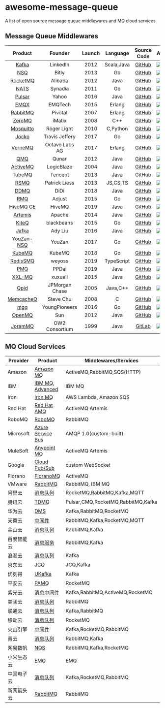 # awesome-message-queue
A list of open source message queue middlewares and MQ cloud services

## Message Queue Middlewares

|                          Product                          |    Founder     | Launch |  Language  |                      Source Code                      | Activity                                                                                            | Watchers                                                                    | Forks                                                                                                     | Stars                                                                                                     |
|:---------------------------------------------------------:|:--------------:|:------:|:----------:|:-----------------------------------------------------:|-----------------------------------------------------------------------------------------------------|-----------------------------------------------------------------------------|-----------------------------------------------------------------------------------------------------------|-----------------------------------------------------------------------------------------------------------|
|             [Kafka](https://kafka.apache.org)             |    LinkedIn    |  2012  | Scala,Java |       [GitHub](https://github.com/apache/kafka)       | ![](https://img.shields.io/github/last-commit/apache/kafka)                                         | ![](https://img.shields.io/github/watchers/apache/kafka)                    | ![](https://img.shields.io/github/forks/apache/kafka)                                                     | ![](https://img.shields.io/github/stars/apache/kafka)                                                     |
|                   [NSQ](https://nsq.io)                   |     Bitly      |  2013  |     Go     |        [GitHub](https://github.com/nsqio/nsq)         | ![](https://img.shields.io/github/last-commit/nsqio/nsq)                                            | ![](https://img.shields.io/github/watchers/nsqio/nsq)                       | ![](https://img.shields.io/github/forks/nsqio/nsq)                                                        | ![](https://img.shields.io/github/stars/nsqio/nsq)                                                        |
|          [RocketMQ](https://rocketmq.apache.org)          |    Alibaba     |  2012  |    Java    |     [GitHub](https://github.com/apache/rocketmq)      | ![](https://img.shields.io/github/last-commit/apache/rocketmq)                                      | ![](https://img.shields.io/github/watchers/apache/rocketmq)                 | ![](https://img.shields.io/github/forks/apache/rocketmq)                                                  | ![](https://img.shields.io/github/stars/apache/rocketmq)                                                  |
|                 [NATS](https://nats.io/)                  |    Synadia     |  2011  |     Go     |   [GitHub](https://github.com/nats-io/nats-server)    | ![](https://img.shields.io/github/last-commit/nats-io/nats-server)                                  | ![](https://img.shields.io/github/watchers/nats-io/nats-server)             | ![](https://img.shields.io/github/forks/nats-io/nats-server)                                              | ![](https://img.shields.io/github/stars/nats-io/nats-server)                                              |
|            [Pulsar](https://pulsar.apache.org)            |     Yahoo      |  2016  |    Java    |      [GitHub](https://github.com/apache/pulsar)       | ![](https://img.shields.io/github/last-commit/apache/pulsar)                                        | ![](https://img.shields.io/github/watchers/apache/pulsar)                   | ![](https://img.shields.io/github/forks/apache/pulsar)                                                    | ![](https://img.shields.io/github/stars/apache/pulsar)                                                    |
|               [EMQX](https://www.emqx.io/)                |    EMQTech     |  2015  |   Erlang   |        [GitHub](https://github.com/emqx/emqx)         | ![](https://img.shields.io/github/last-commit/emqx/emqx)                                            | ![](https://img.shields.io/github/watchers/emqx/emqx)                       | ![](https://img.shields.io/github/forks/emqx/emqx)                                                        | ![](https://img.shields.io/github/stars/emqx/emqx)                                                        |
|           [RabbitMQ](https://www.rabbitmq.com)            |    Pivotal     |  2007  |   Erlang   | [GitHub](https://github.com/rabbitmq/rabbitmq-server) | ![](https://img.shields.io/github/last-commit/rabbitmq/rabbitmq-server)                             | ![](https://img.shields.io/github/watchers/rabbitmq/rabbitmq-server)        | ![](https://img.shields.io/github/forks/rabbitmq/rabbitmq-server)                                         | ![](https://img.shields.io/github/stars/rabbitmq/rabbitmq-server)                                         |
|               [ZeroMQ](https://zeromq.org)                |     iMatix     |  2008  |    C++     |      [GitHub](https://github.com/zeromq/libzmq)       | ![](https://img.shields.io/github/last-commit/zeromq/libzmq)                                        | ![](https://img.shields.io/github/watchers/zeromq/libzmq)                   | ![](https://img.shields.io/github/forks/zeromq/libzmq)                                                    | ![](https://img.shields.io/github/stars/zeromq/libzmq)                                                    |
|            [Mosquitto](https://mosquitto.org/)            |  Roger Light   |  2010  |  C,Python  |    [GitHub](https://github.com/eclipse/mosquitto)     | ![](https://img.shields.io/github/last-commit/eclipse/mosquitto)                                    | ![](https://img.shields.io/github/watchers/eclipse/mosquitto)               | ![](https://img.shields.io/github/forks/eclipse/mosquitto)                                                | ![](https://img.shields.io/github/stars/eclipse/mosquitto)                                                |
|      [Jocko](https://github.com/travisjeffery/jocko)      | Travis Jeffery |  2017  |     Go     |   [GitHub](https://github.com/travisjeffery/jocko)    | ![](https://img.shields.io/github/last-commit/travisjeffery/jocko)                                  | ![](https://img.shields.io/github/watchers/travisjeffery/jocko)             | ![](https://img.shields.io/github/forks/travisjeffery/jocko)                                              | ![](https://img.shields.io/github/stars/travisjeffery/jocko)                                              |
|              [VerneMQ](https://vernemq.com)               | Octavo Labs AG |  2017  |   Erlang   |     [GitHub](https://github.com/vernemq/vernemq)      | ![](https://img.shields.io/github/last-commit/vernemq/vernemq)                                      | ![](https://img.shields.io/github/watchers/vernemq/vernemq)                 | ![](https://img.shields.io/github/forks/vernemq/vernemq)                                                  | ![](https://img.shields.io/github/stars/vernemq/vernemq)                                                  |
|          [QMQ](https://github.com/qunarcorp/qmq)          |     Qunar      |  2012  |    Java    |      [GitHub](https://github.com/qunarcorp/qmq)       | ![](https://img.shields.io/github/last-commit/qunarcorp/qmq)                                        | ![](https://img.shields.io/github/watchers/qunarcorp/qmq)                   | ![](https://img.shields.io/github/forks/qunarcorp/qmq)                                                    | ![](https://img.shields.io/github/stars/qunarcorp/qmq)                                                    |
|          [ActiveMQ](https://activemq.apache.org)          |   LogicBlaze   |  2004  |    Java    |     [GitHub](https://github.com/apache/activemq)      | ![](https://img.shields.io/github/last-commit/apache/activemq)                                      | ![](https://img.shields.io/github/watchers/apache/activemq)                 | ![](https://img.shields.io/github/forks/apache/activemq)                                                  | ![](https://img.shields.io/github/stars/apache/activemq)                                                  |
|            [TubeMQ](https://tubemq.apache.org)            |    Tencent     |  2013  |    Java    |      [GitHub](https://github.com/Tencent/TubeMQ)      | ![](https://img.shields.io/github/last-commit/Tencent/TubeMQ)                                       | ![](https://img.shields.io/github/watchers/Tencent/TubeMQ)                  | ![](https://img.shields.io/github/forks/Tencent/TubeMQ)                                                   | ![](https://img.shields.io/github/stars/Tencent/TubeMQ)                                                   |
|          [RSMQ](https://github.com/smrchy/rsmq)           | Patrick Liess  |  2013  |  JS,CS,TS  |       [GitHub](https://github.com/smrchy/rsmq)        | ![](https://img.shields.io/github/last-commit/smrchy/rsmq)                                          | ![](https://img.shields.io/github/watchers/smrchy/rsmq)                     | ![](https://img.shields.io/github/forks/smrchy/rsmq)                                                      | ![](https://img.shields.io/github/stars/smrchy/rsmq)                                                      |
|           [DDMQ](https://github.com/didi/DDMQ)            |      DiDi      |  2018  |    Java    |        [GitHub](https://github.com/didi/DDMQ)         | ![](https://img.shields.io/github/last-commit/didi/DDMQ)                                            | ![](https://img.shields.io/github/watchers/didi/DDMQ)                       | ![](https://img.shields.io/github/forks/didi/DDMQ)                                                        | ![](https://img.shields.io/github/stars/didi/DDMQ)                                                        |
|           [RMQ](https://github.com/adjust/rmq)            |     Adjust     |  2015  |     Go     |        [GitHub](https://github.com/adjust/rmq)        | ![](https://img.shields.io/github/last-commit/adjust/rmq)                                           | ![](https://img.shields.io/github/watchers/adjust/rmq)                      | ![](https://img.shields.io/github/forks/adjust/rmq)                                                       | ![](https://img.shields.io/github/stars/adjust/rmq)                                                       |
|           [HiveMQ CE](https://www.hivemq.com/)            |     HiveMQ     |  2019  |    Java    | [GitHub](https://github.com/apache/activemq-artemis)  | ![](https://img.shields.io/github/last-commit/hivemq/hivemq-community-edition)                      | ![](https://img.shields.io/github/watchers/hivemq/hivemq-community-edition) | ![](https://img.shields.io/github/forks/hivemq/hivemq-community-edition)                                  | ![](https://img.shields.io/github/stars/hivemq/hivemq-community-edition)                                  |
| [Artemis](https://activemq.apache.org/components/artemis) |     Apache     |  2014  |    Java    |         [GitHub](https://github.com/hivemq/)          | ![](https://img.shields.io/github/last-commit/apache/activemq-artemis)                              | ![](https://img.shields.io/github/watchers/apache/activemq-artemis)         | ![](https://img.shields.io/github/forks/apache/activemq-artemis)                                          | ![](https://img.shields.io/github/stars/apache/activemq-artemis)                                          |
|       [KiteQ](https://github.com/blackbeans/kiteq)        |   blackbeans   |  2015  |     Go     |     [GitHub](https://github.com/blackbeans/kiteq)     | ![](https://img.shields.io/github/last-commit/blackbeans/kiteq)                                     | ![](https://img.shields.io/github/watchers/blackbeans/kiteq)                | ![](https://img.shields.io/github/forks/blackbeans/kiteq)                                                 | ![](https://img.shields.io/github/stars/blackbeans/kiteq)                                                 |
|         [Jafka](https://github.com/adyliu/jafka)          |    Ady Liu     |  2016  |    Java    |       [GitHub](https://github.com/adyliu/jafka)       | ![](https://img.shields.io/github/last-commit/adyliu/jafka)                                         | ![](https://img.shields.io/github/watchers/adyliu/jafka)                    | ![](https://img.shields.io/github/forks/adyliu/jafka)                                                     | ![](https://img.shields.io/github/stars/adyliu/jafka)                                                     |
|        [YouZan-NSQ](https://github.com/youzan/nsq)        |     YouZan     |  2017  |     Go     |        [GitHub](https://github.com/youzan/nsq)        | ![](https://img.shields.io/github/last-commit/youzan/nsq)                                           | ![](https://img.shields.io/github/watchers/youzan/nsq)                      | ![](https://img.shields.io/github/forks/youzan/nsq)                                                       | ![](https://img.shields.io/github/stars/youzan/nsq)                                                       |
|                [KubeMQ](https://kubemq.io)                |     KubeMQ     |  2018  |     Go     |        [GitHub](https://github.com/kubemq-io/)        | ![](https://img.shields.io/github/last-commit/kubemq-io/kubemq-community)                           | ![](https://img.shields.io/github/watchers/kubemq-io/kubemq-community)      | ![](https://img.shields.io/github/forks/kubemq-io/kubemq-community)                                       | ![](https://img.shields.io/github/stars/kubemq-io/kubemq-community)                                       |
|      [RedisSMQ](https://github.com/weyoss/redis-smq)      |     weyoss     |  2019  | TypeScript |     [GitHub](https://github.com/weyoss/redis-smq)     | ![](https://img.shields.io/github/last-commit/weyoss/redis-smq)                                     | ![](https://img.shields.io/github/watchers/weyoss/redis-smq)                | ![](https://img.shields.io/github/forks/weyoss/redis-smq)                                                 | ![](https://img.shields.io/github/stars/weyoss/redis-smq)                                                 |
|          [PMQ](https://github.com/ppdaicorp/pmq)          |     PPDai      |  2019  |    Java    |      [GitHub](https://github.com/ppdaicorp/pmq)       | ![](https://img.shields.io/github/last-commit/ppdaicorp/pmq)                                        | ![](https://img.shields.io/github/watchers/ppdaicorp/pmq)                   | ![](https://img.shields.io/github/forks/ppdaicorp/pmq)                                                    | ![](https://img.shields.io/github/stars/ppdaicorp/pmq)                                                    |
|         [XXL-MQ](https://www.xuxueli.com/xxl-mq/)         |    xuxueli     |  2015  |    Java    |      [GitHub](https://github.com/xuxueli/xxl-mq)      | ![](https://img.shields.io/github/last-commit/xuxueli/xxl-mq)                                       | ![](https://img.shields.io/github/watchers/xuxueli/xxl-mq)                  | ![](https://img.shields.io/github/forks/xuxueli/xxl-mq)                                                   | ![](https://img.shields.io/github/stars/xuxueli/xxl-mq)                                                   |
|          [Qpid](https://github.com/apache/qpid)           | JPMorgan Chase |  2005  |  Java,C++  |       [GitHub](https://github.com/apache/qpid)        | ![](https://img.shields.io/github/last-commit/apache/qpid)                                          | ![](https://img.shields.io/github/watchers/apache/qpid)                     | ![](https://img.shields.io/github/forks/apache/qpid)                                                      | ![](https://img.shields.io/github/stars/apache/qpid)                                                      |
|       [MemcacheQ](http://memcachedb.org/memcacheq)        |   Steve Chu    |  2008  |     C      |     [GitHub](https://github.com/stvchu/memcacheq)     | ![](https://img.shields.io/github/last-commit/stvchu/memcacheq)                                     | ![](https://img.shields.io/github/watchers/stvchu/memcacheq)                | ![](https://img.shields.io/github/forks/stvchu/memcacheq)                                                 | ![](https://img.shields.io/github/stars/stvchu/memcacheq)                                                 |
|        [mgq](https://github.com/YoungPioneers/mgq)        | YoungPioneers  |  2016  |     Go     |    [GitHub](https://github.com/YoungPioneers/mgq)     | ![](https://img.shields.io/github/last-commit/YoungPioneers/mgq)                                    | ![](https://img.shields.io/github/watchers/YoungPioneers/mgq)               | ![](https://img.shields.io/github/forks/YoungPioneers/mgq)                                                | ![](https://img.shields.io/github/stars/YoungPioneers/mgq)                                                |
|         [OpenMQ](https://javaee.github.io/openmq)         |      Sun       |  2012  |    Java    |   [GitHub](https://github.com/eclipse-ee4j/openmq)    | ![](https://img.shields.io/github/last-commit/eclipse-ee4j/openmq)                                  | ![](https://img.shields.io/github/watchers/eclipse-ee4j/openmq)             | ![](https://img.shields.io/github/forks/eclipse-ee4j/openmq)                                              | ![](https://img.shields.io/github/stars/eclipse-ee4j/openmq)                                              |
|             [JoramMQ](https://joram.ow2.io/)              | OW2 Consortium |  1999  |    Java    |     [GitLab](https://gitlab.ow2.org/joram/joram)      | ![](https://img.shields.io/gitlab/last-commit/joram/joram?gitlab_url=https%3A%2F%2Fgitlab.ow2.org)  |                                                                             | ![](https://img.shields.io/gitlab/forks/joram/joram?gitlab_url=https%3A%2F%2Fgitlab.ow2.org&style=social) | ![](https://img.shields.io/gitlab/stars/joram/joram?gitlab_url=https%3A%2F%2Fgitlab.ow2.org&style=social) |

## MQ Cloud Services

| Provider  | Product                                                                                             | Middlewares/Services               |
|-----------|-----------------------------------------------------------------------------------------------------|------------------------------------|
| Amazon    | [Amazon MQ](https://aws.amazon.com/amazon-mq/)                                                      | ActiveMQ,RabbitMQ,SQS(HTTP)        |
| IBM       | [IBM MQ](https://www.ibm.com/products/mq), [Advanced](https://www.ibm.com/products/mq/advanced)     | IBM MQ                             |
| Iron      | [Iron MQ](https://www.iron.io/mq)                                                                   | AWS Lambda, Amazon SQS             |
| Red Hat   | [Red Hat AMQ](https://www.redhat.com/zh/technologies/jboss-middleware/amq)                          | ActiveMQ Artemis                   |
| RoboMQ    | [RoboMQ](https://www.robomq.io/)                                                                    | RabbitMQ                           |
| Microsoft | [Azure Service Bus](https://azure.microsoft.com/en-us/products/service-bus/)                        | AMQP 1.0(custom-built)             |
| MuleSoft  | [Anypoint MQ](https://www.mulesoft.com/platform/anypoint-mq-message-queue)                          | ActiveMQ Artemis                   |
| Google    | [Cloud Pub/Sub](https://cloud.google.com/pubsub)                                                    | custom WebSocket                   |
| Fiorano   | [FioranoMQ](https://www.fiorano.com/products/fiorano_mq)                                            | ActiveMQ                           |
| VMware    | [RabbitMQ](https://tanzu.vmware.com/rabbitmq)                                                       | RabbitMQ, IBM MQ                   |
| 阿里云       | [消息队列](https://www.aliyun.com/product/ons)                                                          | RocketMQ,RabbitMQ,Kafka,MQTT       |
| 腾讯云       | [TDMQ](https://cloud.tencent.com/product/tdmq)                                                      | Pulsar,CMQ,RocketMQ,RabbitMQ,Kafka |
| 华为云       | [DMS](https://www.hwc.cn/Mddleware/dms.html)                                                        | Kafka,RabbitMQ,RocketMQ            |
| 天翼云       | [中间件](https://www.ctyun.cn/document/search/%E4%B8%AD%E9%97%B4%E4%BB%B6)                             | RabbitMQ,Kafka,RocketMQ,MQTT       |
| 金山云       | [消息队列](https://www.ksyun.com/ns/search.html?value=%E6%B6%88%E6%81%AF)                               | RabbitMQ,Kafka                     |
| 百度智能云     | [消息服务](https://cloud.baidu.com/search.html?q=%E6%B6%88%E6%81%AF)                                    | RabbitMQ,Kafka                     |
| 浪潮云       | [消息队列](https://cloud.inspur.com/product/KAFKA/)                                                     | Kafka                              |
| 京东云       | [JCQ](https://www.jdcloud.com/cn/products/message-queue)                                            | JCQ,Kafka                          |
| 优刻得       | [UKafka](https://www.ucloud.cn/site/product/ukafka.html)                                            | Kafka                              |
| 平安云       | [PAMQ](https://yun.pingan.com/ssr/products/PAMQ)                                                    | RocketMQ                           |
| 紫光云       | [消息中间件](https://www.unicloud.com/search/document.html?word=%E6%B6%88%E6%81%AF%E9%98%9F%E5%88%97)    | Kafka,RabbitMQ,ActiveMQ,RocketMQ   |
| 美团云       | [消息队列](https://www.mtyun.com/product/rabbitmq)                                                      | RabbitMQ                           |
| 联通云       | [消息队列](https://www.cucloud.cn/searchResult.html?keyword=%E6%B6%88%E6%81%AF%E9%98%9F%E5%88%97)       | Kafka,RabbitMQ                     |
| 移动云       | [消息队列](https://ecloud.he.chinamobile.com/product-introduction/rocketmq)                             | RocketMQ                           |
| 火山引擎      | [中间件](https://www.volcengine.com/product/list)                                                      | Kafka,RocketMQ,RabbitMQ            |
| 青云        | [消息队列](https://www.qingcloud.com/ss?q=%E6%B6%88%E6%81%AF%E9%98%9F%E5%88%97)                         | RabbitMQ,Kafka                     |
| 网易数帆      | [NQS](https://sf.163.com/product/nqs)                                                               | RabbitMQ,Kafka,RocketMQ            |
| 小米生态云     | [EMQ](https://cnbj6.cloud.mi.com/#/index/product/emq)                                               | EMQ                                |
| 中国电子云     | [消息队列](https://www.cecloud.com/dynamic/search-result/105?word=%E6%B6%88%E6%81%AF%E9%98%9F%E5%88%97) | Kafka,RocketMQ,RabbitMQ            |
| 新网箭头云     | [RabbitMQ](http://www.xinnet.com/cs/rabbitmq.html)                                                  | RabbitMQ                           |

